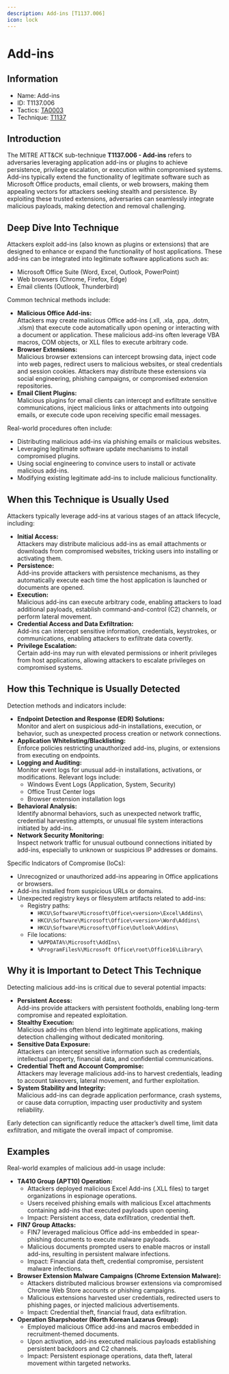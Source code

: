```yaml
---
description: Add-ins [T1137.006]
icon: lock
---
```


# Add-ins

## Information

- Name: Add-ins
- ID: T1137.006
- Tactics: [TA0003](../TA0003/TA0003.md)
- Technique: [T1137](T1137.md)

## Introduction

The MITRE ATT\&CK sub-technique **T1137.006 - Add-ins** refers to adversaries leveraging application add-ins or plugins to achieve persistence, privilege escalation, or execution within compromised systems. Add-ins typically extend the functionality of legitimate software such as Microsoft Office products, email clients, or web browsers, making them appealing vectors for attackers seeking stealth and persistence. By exploiting these trusted extensions, adversaries can seamlessly integrate malicious payloads, making detection and removal challenging.

## Deep Dive Into Technique

Attackers exploit add-ins (also known as plugins or extensions) that are designed to enhance or expand the functionality of host applications. These add-ins can be integrated into legitimate software applications such as:

- Microsoft Office Suite (Word, Excel, Outlook, PowerPoint)
- Web browsers (Chrome, Firefox, Edge)
- Email clients (Outlook, Thunderbird)

Common technical methods include:

- **Malicious Office Add-ins:**\
  Attackers may create malicious Office add-ins (.xll, .xla, .ppa, .dotm, .xlsm) that execute code automatically upon opening or interacting with a document or application. These malicious add-ins often leverage VBA macros, COM objects, or XLL files to execute arbitrary code.
- **Browser Extensions:**\
  Malicious browser extensions can intercept browsing data, inject code into web pages, redirect users to malicious websites, or steal credentials and session cookies. Attackers may distribute these extensions via social engineering, phishing campaigns, or compromised extension repositories.
- **Email Client Plugins:**\
  Malicious plugins for email clients can intercept and exfiltrate sensitive communications, inject malicious links or attachments into outgoing emails, or execute code upon receiving specific email messages.

Real-world procedures often include:

- Distributing malicious add-ins via phishing emails or malicious websites.
- Leveraging legitimate software update mechanisms to install compromised plugins.
- Using social engineering to convince users to install or activate malicious add-ins.
- Modifying existing legitimate add-ins to include malicious functionality.

## When this Technique is Usually Used

Attackers typically leverage add-ins at various stages of an attack lifecycle, including:

- **Initial Access:**\
  Attackers may distribute malicious add-ins as email attachments or downloads from compromised websites, tricking users into installing or activating them.
- **Persistence:**\
  Add-ins provide attackers with persistence mechanisms, as they automatically execute each time the host application is launched or documents are opened.
- **Execution:**\
  Malicious add-ins can execute arbitrary code, enabling attackers to load additional payloads, establish command-and-control (C2) channels, or perform lateral movement.
- **Credential Access and Data Exfiltration:**\
  Add-ins can intercept sensitive information, credentials, keystrokes, or communications, enabling attackers to exfiltrate data covertly.
- **Privilege Escalation:**\
  Certain add-ins may run with elevated permissions or inherit privileges from host applications, allowing attackers to escalate privileges on compromised systems.

## How this Technique is Usually Detected

Detection methods and indicators include:

- **Endpoint Detection and Response (EDR) Solutions:**\
  Monitor and alert on suspicious add-in installations, execution, or behavior, such as unexpected process creation or network connections.
- **Application Whitelisting/Blacklisting:**\
  Enforce policies restricting unauthorized add-ins, plugins, or extensions from executing on endpoints.
- **Logging and Auditing:**\
  Monitor event logs for unusual add-in installations, activations, or modifications. Relevant logs include:
  - Windows Event Logs (Application, System, Security)
  - Office Trust Center logs
  - Browser extension installation logs
- **Behavioral Analysis:**\
  Identify abnormal behaviors, such as unexpected network traffic, credential harvesting attempts, or unusual file system interactions initiated by add-ins.
- **Network Security Monitoring:**\
  Inspect network traffic for unusual outbound connections initiated by add-ins, especially to unknown or suspicious IP addresses or domains.

Specific Indicators of Compromise (IoCs):

- Unrecognized or unauthorized add-ins appearing in Office applications or browsers.
- Add-ins installed from suspicious URLs or domains.
- Unexpected registry keys or filesystem artifacts related to add-ins:
  - Registry paths:
    - `HKCU\Software\Microsoft\Office\<version>\Excel\Addins\`
    - `HKCU\Software\Microsoft\Office\<version>\Word\Addins\`
    - `HKCU\Software\Microsoft\Office\Outlook\Addins\`
  - File locations:
    - `%APPDATA%\Microsoft\AddIns\`
    - `%ProgramFiles%\Microsoft Office\root\Office16\Library\`

## Why it is Important to Detect This Technique

Detecting malicious add-ins is critical due to several potential impacts:

- **Persistent Access:**\
  Add-ins provide attackers with persistent footholds, enabling long-term compromise and repeated exploitation.
- **Stealthy Execution:**\
  Malicious add-ins often blend into legitimate applications, making detection challenging without dedicated monitoring.
- **Sensitive Data Exposure:**\
  Attackers can intercept sensitive information such as credentials, intellectual property, financial data, and confidential communications.
- **Credential Theft and Account Compromise:**\
  Attackers may leverage malicious add-ins to harvest credentials, leading to account takeovers, lateral movement, and further exploitation.
- **System Stability and Integrity:**\
  Malicious add-ins can degrade application performance, crash systems, or cause data corruption, impacting user productivity and system reliability.

Early detection can significantly reduce the attacker’s dwell time, limit data exfiltration, and mitigate the overall impact of compromise.

## Examples

Real-world examples of malicious add-in usage include:

- **TA410 Group (APT10) Operation:**
  - Attackers deployed malicious Excel Add-ins (.XLL files) to target organizations in espionage operations.
  - Users received phishing emails with malicious Excel attachments containing add-ins that executed payloads upon opening.
  - Impact: Persistent access, data exfiltration, credential theft.
- **FIN7 Group Attacks:**
  - FIN7 leveraged malicious Office add-ins embedded in spear-phishing documents to execute malware payloads.
  - Malicious documents prompted users to enable macros or install add-ins, resulting in persistent malware infections.
  - Impact: Financial data theft, credential compromise, persistent malware infections.
- **Browser Extension Malware Campaigns (Chrome Extension Malware):**
  - Attackers distributed malicious browser extensions via compromised Chrome Web Store accounts or phishing campaigns.
  - Malicious extensions harvested user credentials, redirected users to phishing pages, or injected malicious advertisements.
  - Impact: Credential theft, financial fraud, data exfiltration.
- **Operation Sharpshooter (North Korean Lazarus Group):**
  - Employed malicious Office add-ins and macros embedded in recruitment-themed documents.
  - Upon activation, add-ins executed malicious payloads establishing persistent backdoors and C2 channels.
  - Impact: Persistent espionage operations, data theft, lateral movement within targeted networks.
